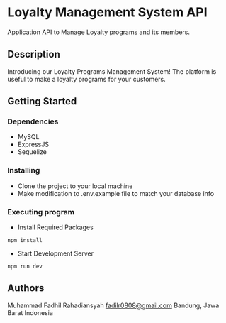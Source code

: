 # Loyalty Management System API

Application API to Manage Loyalty programs and its members.

## Description

Introducing our Loyalty Programs Management System! The platform is useful to make a loyalty programs for your customers.

## Getting Started

### Dependencies

* MySQL
* ExpressJS
* Sequelize

### Installing

* Clone the project to your local machine
* Make modification to .env.example file to match your database info


### Executing program

* Install Required Packages
```
npm install
```
* Start Development Server
```
npm run dev
```

## Authors
Muhammad Fadhil Rahadiansyah
fadilr0808@gmail.com
Bandung, Jawa Barat
Indonesia

